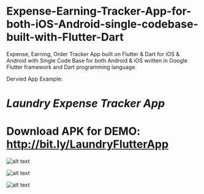 # Expense-Earning-Tracker-App-for-both-iOS-Android-single-codebase-built-with-Flutter-Dart

Expense, Earning, Order Tracker App built on Flutter & Dart for iOS & Android with Single Code Base for both Android & iOS written in Google Flutter framework and Dart programming language.

Dervied App Example: 

# *Laundry Expense Tracker App*

# Download APK for DEMO: http://bit.ly/LaundryFlutterApp

![alt text](https://raw.githubusercontent.com/payafterwork/Expense-Earning-Tracker-App-for-both-iOS-Android-single-codebase-built-with-Flutter-Dart/master/ss1.jpeg)

![alt text](https://raw.githubusercontent.com/payafterwork/Expense-Earning-Tracker-App-for-both-iOS-Android-single-codebase-built-with-Flutter-Dart/master/ss2.jpeg)

![alt text](https://raw.githubusercontent.com/payafterwork/Expense-Earning-Tracker-App-for-both-iOS-Android-single-codebase-built-with-Flutter-Dart/master/ss3.jpeg)



